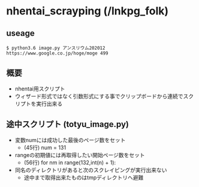 # nhentai_scrayping (/lnkpg_folk)
## useage
```
$ python3.6 image.py アンスリウム202012 https://www.google.co.jp/hoge/moge 499
```
## 概要
- nhentai用スクリプト
- ウィザード形式ではなく引数形式にする事でクリップボードから連続でスクリプトを実行出来る
## 途中スクリプト (totyu_image.py)
- 変数numには成功した最後のページ数をセット
  - (45行) num = 131
- rangeの初期値には再取得したい開始ページ数をセット
  - (56行) for nm in range(132,int(n) + 1):
- 同名のディレクトリがあると次のスクレイピングが実行出来ない
  - 途中まで取得出来たものはtmpディレクトリへ避難
